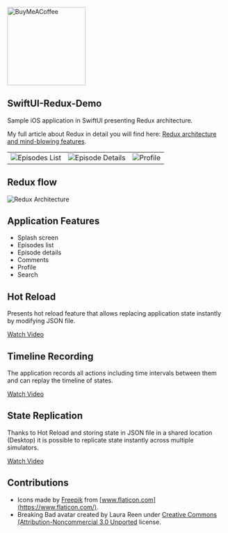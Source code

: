 <a href="https://www.buymeacoffee.com/WojciechKulik"><img src="https://www.buymeacoffee.com/assets/img/guidelines/download-assets-sm-2.svg" alt="BuyMeACoffee" width="180"/></a>

## SwiftUI-Redux-Demo
Sample iOS application in SwiftUI presenting Redux architecture.

My full article about Redux in detail you will find here: [Redux architecture and mind-blowing features](https://wojciechkulik.pl/ios/redux-architecture-and-mind-blowing-features).

<table cellspacing="0" cellpadding="0" style="border: none;">
    <tr>
        <td><img src="https://user-images.githubusercontent.com/3128467/144755430-3eca91e4-e554-47d9-b8c0-3179afd3affc.png" alt="Episodes List"/></td>
        <td><img src="https://user-images.githubusercontent.com/3128467/144755435-f91d8998-538b-4da8-9dc9-6c87c42ecc20.png" alt="Episode Details"/></td>
        <td><img src="https://user-images.githubusercontent.com/3128467/144755477-b07869a4-2fec-4bfe-b9a5-3536f9c252d7.png" alt="Profile"/></td>
    </tr>
</table>

## Redux flow
![Redux Architecture](https://user-images.githubusercontent.com/3128467/144755460-382b2653-7ed3-41e4-92d2-d6e466226d87.png)

## Application Features
- Splash screen
- Episodes list
- Episode details
- Comments
- Profile
- Search

## Hot Reload
Presents hot reload feature that allows replacing application state instantly by modifying JSON file.

[Watch Video](https://wojciechkulik.pl/wp-content/uploads/2021/12/hot_reload_web.mp4)

## Timeline Recording
The application records all actions including time intervals between them and can replay the timeline of states.

[Watch Video](https://wojciechkulik.pl/wp-content/uploads/2021/12/app_recording.mp4)

## State Replication
Thanks to Hot Reload and storing state in JSON file in a shared location (Desktop) it is possible to replicate state instantly across multiple simulators.

[Watch Video](https://wojciechkulik.pl/wp-content/uploads/2021/12/state_replication_web.mp4)

## Contributions

- Icons made by [Freepik](https://www.flaticon.com/authors/freepik) from [www.flaticon.com](https://www.flaticon.com/).
- Breaking Bad avatar created by Laura Reen under [Creative Commons (Attribution-Noncommercial 3.0 Unported](https://creativecommons.org/licenses/by-nc/3.0/) license.
